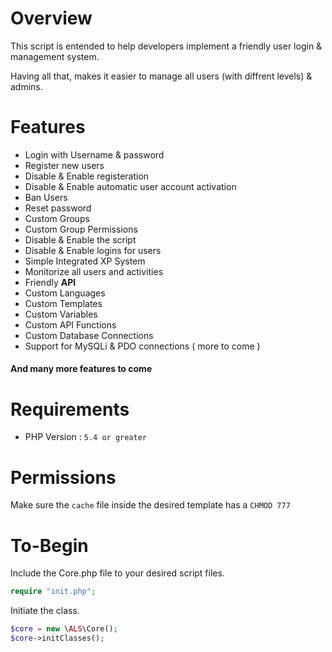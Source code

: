 # Overview
This script is entended to help developers implement a friendly user login & management system.

Having all that, makes it easier to manage all users (with diffrent levels) & admins. 

# Features
- Login with Username & password
- Register new users
- Disable & Enable registeration
- Disable & Enable automatic user account activation
- Ban Users
- Reset password
- Custom Groups
- Custom Group Permissions
- Disable & Enable the script
- Disable & Enable logins for users
- Simple Integrated XP System
- Monitorize all users and activities
- Friendly **API**
- Custom Languages
- Custom Templates
- Custom Variables
- Custom API Functions
- Custom Database Connections
- Support for MySQLi & PDO connections ( more to come )

#### And many more features to come

# Requirements
- PHP Version : ``` 5.4 or greater ```

# Permissions
Make sure the ``` cache ``` file inside the desired template has a ``` CHMOD 777 ```

# To-Begin
Include the Core.php file to your desired script files.

```php
require "init.php";
```

Initiate the class.

```php
$core = new \ALS\Core();
$core->initClasses();
```
